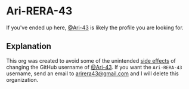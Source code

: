 # Ari-RERA-43
If you've ended up here, [@Ari-43](https://github.com/Ari-43/) is likely the profile you are looking for. 

## Explanation
This org was created to avoid some of the unintended [side effects](https://docs.github.com/en/account-and-profile/setting-up-and-managing-your-personal-account-on-github/managing-user-account-settings/changing-your-github-username) of changing the GitHub username of [@Ari-43](https://github.com/Ari-43/). If you want the `Ari-RERA-43` username, send an email to [arirera43@gmail.com](mailto:arirera43@gmail.com) and I will delete this organization. 
